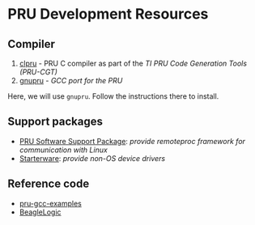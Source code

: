 # PRU Development Resources

## Compiler

1. [clpru](http://www.ti.com/tool/download/PRU-CGT-2-1) - PRU C compiler as part of the _TI PRU Code Generation Tools (PRU-CGT)_
2. [gnupru](https://github.com/dinuxbg/gnupru) - _GCC port for the PRU_

Here, we will use `gnupru`. Follow the instructions there to install.

## Support packages

* [PRU Software Support Package](https://git.ti.com/pru-software-support-package): _provide remoteproc framework for communication with Linux_
* [Starterware](https://sourceforge.net/p/starterwarefree/code/ci/master/tree/): _provide non-OS device drivers_

## Reference code

* [pru-gcc-examples](https://github.com/dinuxbg/pru-gcc-examples)
* [BeagleLogic](https://github.com/abhishek-kakkar/BeagleLogic)
